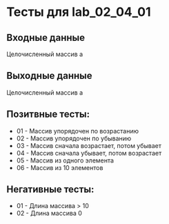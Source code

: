 # Тесты для lab_02_04_01
## Входные данные
Целочисленный массив a

## Выходные данные
Целочисленный массив a

## Позитвные тесты:
- 01 - Массив упорядочен по возрастанию
- 02 - Массив упорядочен по убыванию
- 03 - Массив сначала возрастает, потом убывает
- 04 - Массив сначала убывает, потом возрастает
- 05 - Массив из одного элемента
- 06 - Массив из 10 элементов
## Негативные тесты:
- 01 - Длина массива > 10
- 02 - Длина массива 0